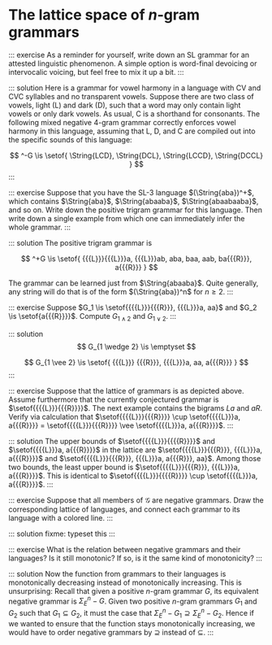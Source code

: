 # The lattice space of $n$-gram grammars

::: exercise
As a reminder for yourself, write down an SL grammar for an attested linguistic phenomenon.
A simple option is word-final devoicing or intervocalic voicing, but feel free to mix it up a bit.
:::

::: solution
Here is a grammar for vowel harmony in a language with CV and CVC syllables and no transparent vowels.
Suppose there are two class of vowels, light (L) and dark (D), such that a word may only contain light vowels or only dark vowels.
As usual, C is a shorthand for consonants.
The following mixed negative 4-gram grammar correctly enforces vowel harmony in this language, assuming that L, D, and C are compiled out into the specific sounds of this language:

$$
^-G \is \setof{ \String{LCD}, \String{DCL}, \String{LCCD}, \String{DCCL} }
$$
:::

::: exercise
Suppose that you have the SL-$3$ language $(\String{aba})^+$, which contains $\String{aba}$, $\String{abaaba}$, $\String{abaabaaba}$, and so on.
Write down the positive trigram grammar for this language.
Then write down a single example from which one can immediately infer the whole grammar.
:::

::: solution
The positive trigram grammar is

$$
^+G \is \setof{
{{{L}}}{{{L}}}a,
{{{L}}}ab,
aba,
baa,
aab,
ba{{{R}}},
a{{{R}}}
}
$$

The grammar can be learned just from $\String{abaaba}$.
Quite generally, any string will do that is of the form $(\String{aba})^n$ for $n \geq 2$.
:::

::: exercise
Suppose $G_1 \is \setof{{{{L}}}{{{R}}}, {{{L}}}a, aa}$ and $G_2 \is \setof{a{{{R}}}}$.
Compute $G_{1 \wedge 2}$ and $G_{1 \vee 2}$.
:::

::: solution
$$
G_{1 \wedge 2} \is \emptyset
$$

$$
G_{1 \vee 2} \is \setof{ {{{L}}} {{{R}}}, {{{L}}}a, aa, a{{{R}}} }
$$
:::

::: exercise
Suppose that the lattice of grammars is as depicted above.
Assume furthermore that the currently conjectured grammar is $\setof{{{{L}}}{{{R}}}}$.
The next example contains the bigrams ${{{L}}}a$ and $a{{{R}}}$.
Verify via calculation that
$\setof{{{{L}}}{{{R}}}} \cup \setof{{{{L}}}a, a{{{R}}}} = \setof{{{{L}}}{{{R}}}} \vee \setof{{{{L}}}a, a{{{R}}}}$.
:::

::: solution
The upper bounds of
$\setof{{{{L}}}{{{{R}}}}$
and
$\setof{{{{L}}}a, a{{{R}}}}$
in the lattice
are
$\setof{{{{L}}}{{{R}}}, {{{L}}}a, a{{{R}}}}$
and
$\setof{{{{L}}}{{{R}}}, {{{L}}}a, a{{{R}}}, aa}$.
Among those two bounds, the least upper bound is
$\setof{{{{L}}}{{{R}}}, {{{L}}}a, a{{{R}}}}$.
This is identical to
$\setof{{{{L}}}{{{{R}}}} \cup \setof{{{{L}}}a, a{{{R}}}}$.
:::

::: exercise
Suppose that all members of $\mathcal{G}$ are negative grammars.
Draw the corresponding lattice of languages, and connect each grammar to its language with a colored line.
:::

::: solution
fixme: typeset this
:::

::: exercise
What is the relation between negative grammars and their languages?
Is it still monotonic?
If so, is it the same kind of monotonicity?
:::

::: solution
Now the function from grammars to their languages is monotonically decreasing instead of monotonically increasing.
This is unsurprising:
Recall that given a positive $n$-gram grammar $G$, its equivalent negative grammar is $\Sigma_E^n - G$.
Given two positive $n$-gram grammars $G_1$ and $G_2$ such that $G_1 \subseteq G_2$, it must the case that $\Sigma_E^n - G_1 \supseteq \Sigma_E^n - G_2$.
Hence if we wanted to ensure that the function stays monotonically increasing, we would have to order negative grammars by $\supseteq$ instead of $\subseteq$.
:::
